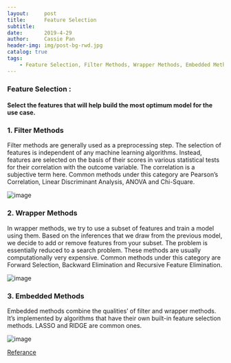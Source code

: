 ```yaml
---
layout:     post
title:      Feature Selection
subtitle:   
date:       2019-4-29
author:     Cassie Pan
header-img: img/post-bg-rwd.jpg 
catalog: true
tags:
    - Feature Selection, Filter Methods, Wrapper Methods, Embedded Methods
---
```

### Feature Selection : 

#### Select the features that will help build the most optimum model for the use case. 


### 1. Filter Methods

Filter methods are generally used as a preprocessing step. The selection of features is independent of any machine learning algorithms. Instead, features are selected on the basis of their scores in various statistical tests for their correlation with the outcome variable. The correlation is a subjective term here. Common methods under this category are Pearson’s Correlation, Linear Discriminant Analysis, ANOVA and Chi-Square.

![image](https://cdn-images-1.medium.com/max/1600/1*tcKjpc4Np-9J_dbwoWFDcg.png)

### 2. Wrapper Methods

In wrapper methods, we try to use a subset of features and train a model using them. Based on the inferences that we draw from the previous model, we decide to add or remove features from your subset. The problem is essentially reduced to a search problem. These methods are usually computationally very expensive. Common methods under this category are Forward Selection, Backward Elimination and Recursive Feature Elimination.

![image](https://cdn-images-1.medium.com/max/1600/1*xxx1DZ0UWOY_IwDk76Q9cA.png)

### 3. Embedded Methods

Embedded methods combine the qualities’ of filter and wrapper methods. It’s implemented by algorithms that have their own built-in feature selection methods. LASSO and RIDGE are common ones. 

![image](https://cdn-images-1.medium.com/max/1600/1*MohXtxRJM2QWuNYShpH64w.png)



[Referance](https://towardsdatascience.com/data-science-interview-guide-4ee9f5dc778)